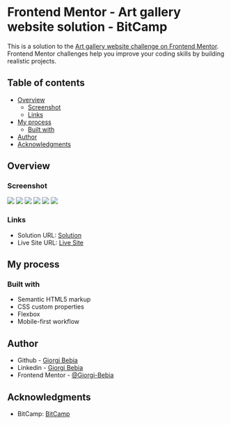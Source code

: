 # Frontend Mentor - Art gallery website solution - BitCamp

This is a solution to the [Art gallery website challenge on Frontend Mentor](https://www.frontendmentor.io/challenges/art-gallery-website-yVdrZlxyA). Frontend Mentor challenges help you improve your coding skills by building realistic projects. 

## Table of contents

- [Overview](#overview)
  - [Screenshot](#screenshot)
  - [Links](#links)
- [My process](#my-process)
  - [Built with](#built-with)
- [Author](#author)
- [Acknowledgments](#acknowledgments)

## Overview

### Screenshot

![](./img/Screenshot%20Main.png)
![](./img/Screenshot%20Main%20Tablet.png)
![](./img/Screenshot%20Main%20Mobile.png)
![](./img/Screenshot%20Location.png)
![](./img/Screenshot%20Location%20Tablet.png)
![](./img/Screenshot%20Location%20Mobile.png)

### Links

- Solution URL: [Solution](https://github.com/Giorgi-Bebia/Art-Gallery-Website)
- Live Site URL: [Live Site](https://giorgi-bebia.github.io/Art-Gallery-Website/)

## My process

### Built with

- Semantic HTML5 markup
- CSS custom properties
- Flexbox
- Mobile-first workflow

## Author
- Github - [Giorgi Bebia](https://github.com/Giorgi-Bebia)
- Linkedin - [Giorgi Bebia](https://www.linkedin.com/in/giorgi-bebia-263a2b205/)
- Frontend Mentor - [@Giorgi-Bebia](https://www.frontendmentor.io/profile/Giorgi-Bebia)

## Acknowledgments

- BitCamp: [BitCamp](https://www.facebook.com/groups/bitcamp.ge)